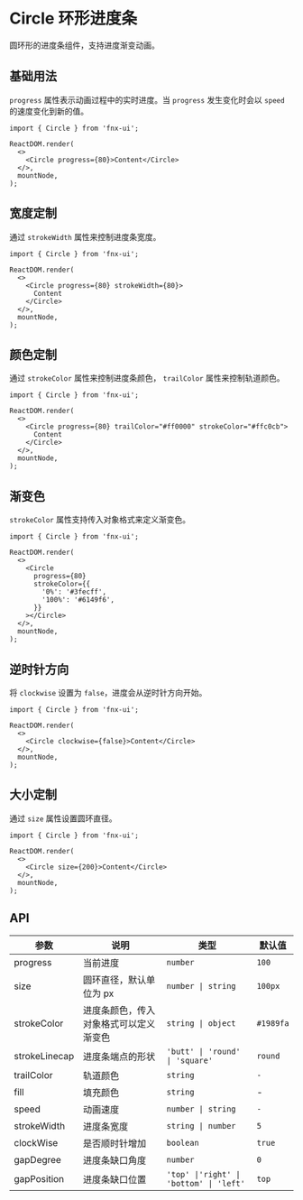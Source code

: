 # Circle 环形进度条

圆环形的进度条组件，支持进度渐变动画。

## 基础用法

`progress` 属性表示动画过程中的实时进度。当 `progress` 发生变化时会以 `speed` 的速度变化到新的值。

```tsx
import { Circle } from 'fnx-ui';

ReactDOM.render(
  <>
    <Circle progress={80}>Content</Circle>
  </>,
  mountNode,
);
```

## 宽度定制

通过 `strokeWidth` 属性来控制进度条宽度。

```tsx
import { Circle } from 'fnx-ui';

ReactDOM.render(
  <>
    <Circle progress={80} strokeWidth={80}>
      Content
    </Circle>
  </>,
  mountNode,
);
```

## 颜色定制

通过 `strokeColor` 属性来控制进度条颜色， `trailColor` 属性来控制轨道颜色。

```tsx
import { Circle } from 'fnx-ui';

ReactDOM.render(
  <>
    <Circle progress={80} trailColor="#ff0000" strokeColor="#ffc0cb">
      Content
    </Circle>
  </>,
  mountNode,
);
```

## 渐变色

`strokeColor` 属性支持传入对象格式来定义渐变色。

```tsx
import { Circle } from 'fnx-ui';

ReactDOM.render(
  <>
    <Circle
      progress={80}
      strokeColor={{
        '0%': '#3fecff',
        '100%': '#6149f6',
      }}
    ></Circle>
  </>,
  mountNode,
);
```

## 逆时针方向

将 `clockwise` 设置为 `false`，进度会从逆时针方向开始。

```tsx
import { Circle } from 'fnx-ui';

ReactDOM.render(
  <>
    <Circle clockwise={false}>Content</Circle>
  </>,
  mountNode,
);
```

## 大小定制

通过 `size` 属性设置圆环直径。

```tsx
import { Circle } from 'fnx-ui';

ReactDOM.render(
  <>
    <Circle size={200}>Content</Circle>
  </>,
  mountNode,
);
```

## API

| 参数          | 说明                                   | 类型                                    | 默认值    |
| ------------- | -------------------------------------- | --------------------------------------- | --------- |
| progress      | 当前进度                               | `number`                                | `100`     |
| size          | 圆环直径，默认单位为 px                | `number \| string`                      | `100px`   |
| strokeColor   | 进度条颜色，传入对象格式可以定义渐变色 | `string \| object`                      | `#1989fa` |
| strokeLinecap | 进度条端点的形状                       | `'butt' \| 'round' \| 'square'`         | `round`   |
| trailColor    | 轨道颜色                               | `string`                                | `-`       |
| fill          | 填充颜色                               | `string`                                | -         |
| speed         | 动画速度                               | `number \| string`                      | `-`       |
| strokeWidth   | 进度条宽度                             | `string \| number`                      | `5`       |
| clockWise     | 是否顺时针增加                         | `boolean`                               | `true`    |
| gapDegree     | 进度条缺口角度                         | `number`                                | `0`       |
| gapPosition   | 进度条缺口位置                         | `'top' \|'right' \| 'bottom' \| 'left'` | `top`     |
